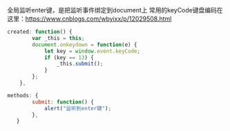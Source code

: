 全局监听enter键，是把监听事件绑定到document上
常用的keyCode键盘编码在这里：https://www.cnblogs.com/wbyixx/p/12029508.html

```js
created: function() {
        var _this = this;
        document.onkeydown = function(e) {
            let key = window.event.keyCode;
            if (key == 13) {
                _this.submit();
            }
        };
    },
```

```js
methods: {
        submit: function() {
            alert("监听到enter键");
        },
   }
```